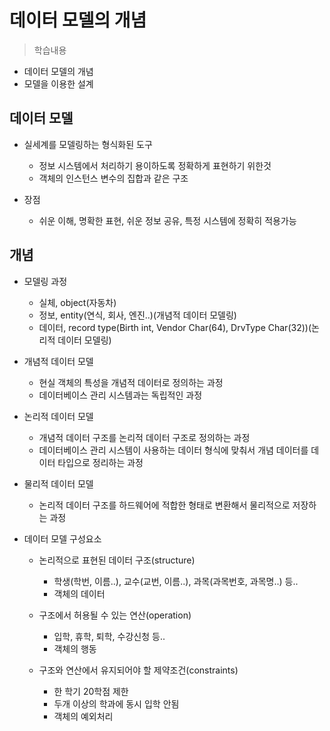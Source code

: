 # 데이터 모델의 개념
> 학습내용
- 데이터 모델의 개념
- 모델을 이용한 설계

## 데이터 모델
- 실세계를 모델링하는 형식화된 도구
    - 정보 시스템에서 처리하기 용이하도록 정확하게 표현하기 위한것
    - 객체의 인스턴스 변수의 집합과 같은 구조

- 장점
    - 쉬운 이해, 명확한 표현, 쉬운 정보 공유, 특정 시스템에 정확히 적용가능

## 개념
- 모델링 과정
    - 실체, object(자동차) 
    - 정보, entity(연식, 회사, 엔진..)(개념적 데이터 모델링)
    - 데이터, record type(Birth int, Vendor Char(64), DrvType Char(32))(논리적 데이터 모델링)

- 개념적 데이터 모델
    - 현실 객체의 특성을 개념적 데이터로 정의하는 과정
    - 데이터베이스 관리 시스템과는 독립적인 과정

- 논리적 데이터 모델
    - 개념적 데이터 구조를 논리적 데이터 구조로 정의하는 과정 
    - 데이터베이스 관리 시스템이 사용하는 데이터 형식에 맞춰서 개념 데이터를 데이터 타입으로 정리하는 과정

- 물리적 데이터 모델
    - 논리적 데이터 구조를 하드웨어에 적합한 형태로 변환해서 물리적으로 저장하는 과정


- 데이터 모델 구성요소
    - 논리적으로 표현된 데이터 구조(structure)
        - 학생(학번, 이름..), 교수(교번, 이름..), 과목(과목번호, 과목명..) 등..
        - 객체의 데이터

    - 구조에서 허용될 수 있는 연산(operation)
        - 입학, 휴학, 퇴학, 수강신청 등..
        - 객체의 행동 

    - 구조와 연산에서 유지되어야 할 제약조건(constraints)
        - 한 학기 20학점 제한
        - 두개 이상의 학과에 동시 입학 안됨
        - 객체의 예외처리

